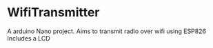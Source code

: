 # WifiTransmitter
A arduino Nano project. Aims to transmit radio over wifi using ESP826
Includes a LCD
